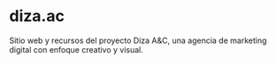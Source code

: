 # diza.ac
Sitio web y recursos del proyecto Diza A&amp;C, una agencia de marketing digital con enfoque creativo y visual.
